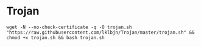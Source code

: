 # Trojan

    wget -N --no-check-certificate -q -O trojan.sh "https://raw.githubusercontent.com/lklbjn/Trojan/master/trojan.sh" && chmod +x trojan.sh && bash trojan.sh
